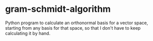 # gram-schmidt-algorithm
Python program to calculate an orthonormal basis for a vector space, starting from any basis for that space, so that I don't have to keep calculating it by hand.
